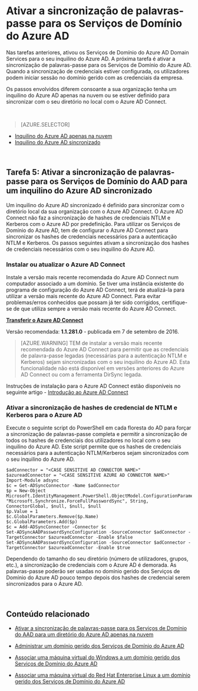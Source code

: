 <properties
    pageTitle="Serviços de Domínio do Azure AD: Ativar a sincronização de palavras-passe | Microsoft Azure"
    description="Introdução aos Serviços de Domínio do Azure Active Directory"
    services="active-directory-ds"
    documentationCenter=""
    authors="mahesh-unnikrishnan"
    manager="stevenpo"
    editor="curtand"/>

<tags
    ms.service="active-directory-ds"
    ms.workload="identity"
    ms.tgt_pltfrm="na"
    ms.devlang="na"
    ms.topic="get-started-article"
    ms.date="09/20/2016"
    ms.author="maheshu"/>


# Ativar a sincronização de palavras-passe para os Serviços de Domínio do Azure AD
Nas tarefas anteriores, ativou os Serviços de Domínio do Azure AD Domain Services para o seu inquilino do Azure AD. A próxima tarefa é ativar a sincronização de palavras-passe para os Serviços de Domínio do Azure AD. Quando a sincronização de credenciais estiver configurada, os utilizadores podem iniciar sessão no domínio gerido com as credenciais da empresa.

Os passos envolvidos diferem consoante a sua organização tenha um inquilino do Azure AD apenas na nuvem ou se estiver definido para sincronizar com o seu diretório no local com o Azure AD Connect.

<br>

> [AZURE.SELECTOR]
- [Inquilino do Azure AD apenas na nuvem](active-directory-ds-getting-started-password-sync.md)
- [Inquilino do Azure AD sincronizado](active-directory-ds-getting-started-password-sync-synced-tenant.md)

<br>


## Tarefa 5: Ativar a sincronização de palavras-passe para os Serviços de Domínio do AAD para um inquilino do Azure AD sincronizado
Um inquilino do Azure AD sincronizado é definido para sincronizar com o diretório local da sua organização com o Azure AD Connect. O Azure AD Connect não faz a sincronização de hashes de credenciais NTLM e Kerberos com o Azure AD por predefinição. Para utilizar os Serviços de Domínio do Azure AD, tem de configurar o Azure AD Connect para sincronizar os hashes de credenciais necessários para a autenticação NTLM e Kerberos. Os passos seguintes ativam a sincronização dos hashes de credenciais necessários com o seu inquilino do Azure AD.


### Instalar ou atualizar o Azure AD Connect
Instale a versão mais recente recomendada do Azure AD Connect num computador associado a um domínio. Se tiver uma instância existente do programa de configuração do Azure AD Connect, terá de atualizá-la para utilizar a versão mais recente do Azure AD Connect. Para evitar problemas/erros conhecidos que possam já ter sido corrigidos, certifique-se de que utiliza sempre a versão mais recente do Azure AD Connect.

**[Transferir o Azure AD Connect](http://www.microsoft.com/download/details.aspx?id=47594)**

Versão recomendada: **1.1.281.0** - publicada em 7 de setembro de 2016.

  > [AZURE.WARNING] TEM de instalar a versão mais recente recomendada do Azure AD Connect para permitir que as credenciais de palavra-passe legadas (necessárias para a autenticação NTLM e Kerberos) sejam sincronizadas com o seu inquilino do Azure AD. Esta funcionalidade não está disponível em versões anteriores do Azure AD Connect ou com a ferramenta DirSync legada.

Instruções de instalação para o Azure AD Connect estão disponíveis no seguinte artigo - [Introdução ao Azure AD Connect](../active-directory/active-directory-aadconnect.md)


### Ativar a sincronização de hashes de credencial de NTLM e Kerberos para o Azure AD
Execute o seguinte script do PowerShell em cada floresta do AD para forçar a sincronização de palavras-passe completa e permitir a sincronização de todos os hashes de credenciais dos utilizadores no local com o seu inquilino do Azure AD. Este script permite que os hashes de credenciais necessários para a autenticação NTLM/Kerberos sejam sincronizados com o seu inquilino do Azure AD.

```
$adConnector = "<CASE SENSITIVE AD CONNECTOR NAME>"  
$azureadConnector = "<CASE SENSITIVE AZURE AD CONNECTOR NAME>"  
Import-Module adsync  
$c = Get-ADSyncConnector -Name $adConnector  
$p = New-Object Microsoft.IdentityManagement.PowerShell.ObjectModel.ConfigurationParameter "Microsoft.Synchronize.ForceFullPasswordSync", String, ConnectorGlobal, $null, $null, $null
$p.Value = 1  
$c.GlobalParameters.Remove($p.Name)  
$c.GlobalParameters.Add($p)  
$c = Add-ADSyncConnector -Connector $c  
Set-ADSyncAADPasswordSyncConfiguration -SourceConnector $adConnector -TargetConnector $azureadConnector -Enable $false   
Set-ADSyncAADPasswordSyncConfiguration -SourceConnector $adConnector -TargetConnector $azureadConnector -Enable $true  
```

Dependendo do tamanho do seu diretório (número de utilizadores, grupos, etc.), a sincronização de credenciais com o Azure AD é demorada. As palavras-passe poderão ser usadas no domínio gerido dos Serviços de Domínio do Azure AD pouco tempo depois dos hashes de credencial serem sincronizados para o Azure AD.


<br>

## Conteúdo relacionado

- [Ativar a sincronização de palavras-passe para os Serviços de Domínio do AAD para um diretório do Azure AD apenas na nuvem](active-directory-ds-getting-started-password-sync.md)

- [Administrar um domínio gerido dos Serviços de Domínio do Azure AD](active-directory-ds-admin-guide-administer-domain.md)

- [Associar uma máquina virtual do Windows a um domínio gerido dos Serviços de Domínio do Azure AD](active-directory-ds-admin-guide-join-windows-vm.md)

- [Associar uma máquina virtual do Red Hat Enterprise Linux a um domínio gerido dos Serviços de Domínio do Azure AD](active-directory-ds-admin-guide-join-rhel-linux-vm.md)



<!--HONumber=Sep16_HO3-->


